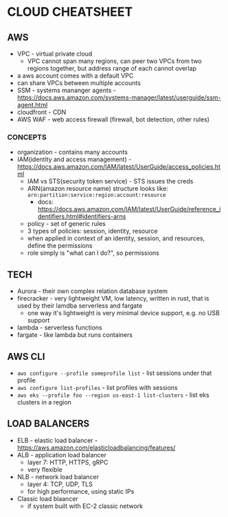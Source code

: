 # CLOUD CHEATSHEET

## AWS
- VPC - virtual private cloud
    - VPC cannot span many regions, can peer two VPCs from two regions together, but address range of each cannot overlap
- a aws account comes with a default VPC
- can share VPCs between multiple accounts
- SSM - systems mananger agents - https://docs.aws.amazon.com/systems-manager/latest/userguide/ssm-agent.html
- cloudfront - CDN
- AWS WAF - web access firewall (firewall, bot detection, other rules)
### CONCEPTS
- organization - contains many accounts
- IAM(identity and access management) - https://docs.aws.amazon.com/IAM/latest/UserGuide/access_policies.html
    - IAM vs STS(security token service) - STS issues the creds
    - ARN(amazon resource name) structure looks like: `arn:partition:service:region:account:resource`
        - docs: https://docs.aws.amazon.com/IAM/latest/UserGuide/reference_identifiers.html#identifiers-arns
    - policy - set of generic rules
    - 3 types of policies: session, identity, resource
    - when applied in context of an identity, session, and resources, define the permissions
    - role simply is "what can I do?", so permissions

## TECH
- Aurora - their own complex relation database system
- firecracker - very lightweight VM, low latency, written in rust, that is used by their lamdba serverless and fargate
    - one way it's lightweight is very minimal device support, e.g. no USB support
- lambda - serverless functions
- fargate - like lambda but runs containers

## AWS CLI
- `aws configure --profile someprofile list`  - list sessions under that profile
- `aws configure list-profiles`  - list profiles with sessions
- `aws eks --profile foo --region us-east-1 list-clusters` - list eks clusters in a region

## LOAD BALANCERS
- ELB - elastic load balancer - https://aws.amazon.com/elasticloadbalancing/features/
- ALB - application load balancer
    - layer 7: HTTP, HTTPS, gRPC
    - very flexible
- NLB - network load balancer
    - layer 4: TCP, UDP, TLS
    - for high performance, using static IPs
- Classic load blaancer
    - if system built with EC-2 classic network
